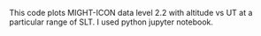 This code plots MIGHT-ICON data level 2.2 with altitude vs UT at a particular range of SLT. I used python jupyter notebook.
